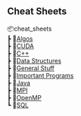 ## Cheat Sheets
<!-- <base href="https://theprogrammerdavid.github.io/CC/cheat_sheets" > -->

📦cheat_sheets <br/>
 ┣ 📂[Algos](cheat_sheets/Algos/index) <br/>
 ┣ 📂[CUDA](cheat_sheets/CUDA/index) <br/>
 ┣ 📂[C++](cheat_sheets/C++/index) <br/>
 ┣ 📂[Data Structures](cheat_sheets/Data%20Structures/index) <br/>
 ┣ 📂[General Stuff](cheat_sheets/GeneralStuff/index) <br/>
 ┣ 📂[Important Programs](cheat_sheets/ImpPrograms/index) <br/>
 ┣ 📂[Java](cheat_sheets/Java/index) <br/>
 ┣ 📂[MPI](cheat_sheets/MPI/index) <br/>
 ┣ 📂[OpenMP](cheat_sheets/OpenMP/index) <br/>
 ┗ 📂[SQL](cheat_sheets/SQL/index) <br/>
  